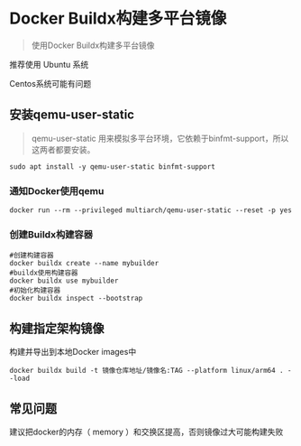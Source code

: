 # Docker Buildx构建多平台镜像

> 使用Docker Buildx构建多平台镜像

推荐使用 Ubuntu 系统 

Centos系统可能有问题

## 安装qemu-user-static

> qemu-user-static 用来模拟多平台环境，它依赖于binfmt-support，所以这两者都要安装。

```shell
sudo apt install -y qemu-user-static binfmt-support
```

### 通知Docker使用qemu

```shell
docker run --rm --privileged multiarch/qemu-user-static --reset -p yes
```

### 创建Buildx构建容器

```shell
#创建构建容器
docker buildx create --name mybuilder
#buildx使用构建容器
docker buildx use mybuilder
#初始化构建容器
docker buildx inspect --bootstrap
```

## 构建指定架构镜像

 构建并导出到本地Docker images中 

```shell
docker buildx build -t 镜像仓库地址/镜像名:TAG --platform linux/arm64 . --load
```

## 常见问题

建议把docker的内存（ memory  ）和交换区提高，否则镜像过大可能构建失败


